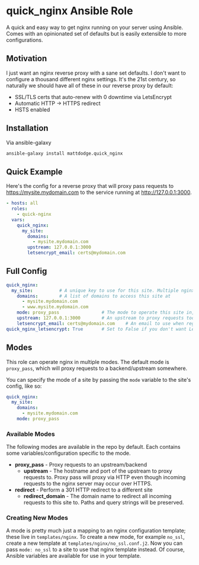 # quick_nginx Ansible Role

A quick and easy way to get nginx running on your server using Ansible. Comes with an opinionated set of defaults but is easily extensible to more configurations.

## Motivation

I just want an nginx reverse proxy with a sane set defaults. I don't want to configure a thousand different nginx settings. It's the 21st century, so naturally we should have all of these in our reverse proxy by default:
* SSL/TLS certs that auto-renew with 0 downtime via LetsEncrypt
* Automatic HTTP -> HTTPS redirect
* HSTS enabled

## Installation
Via ansible-galaxy
```bash
ansible-galaxy install mattdodge.quick_nginx
```

## Quick Example
Here's the config for a reverse proxy that will proxy pass requests to https://mysite.mydomain.com to the service running at http://127.0.0.1:3000.
```yml
- hosts: all
  roles:
    - quick-nginx
  vars:
    quick_nginx:
      my_site:
        domains:
          - mysite.mydomain.com
        upstream: 127.0.0.1:3000
        letsencrypt_email: certs@mydomain.com
```

## Full Config
```yml
quick_nginx:
  my_site:          # A unique key to use for this site. Multiple nginx sites are allowed to coexist in the quick_nginx dict
    domains:        # A list of domains to access this site at
      - mysite.mydomain.com
      - www.mysite.mydomain.com
    mode: proxy_pass                # The mode to operate this site in, see Modes documentation for more examples
    upstream: 127.0.0.1:3000        # An upstream to proxy requests too. Only makes sense in the proxy_pass mode
    letsencrypt_email: certs@mydomain.com    # An email to use when registering LetsEncrypt certs
quick_nginx_letsencrypt: True       # Set to False if you don't want LetsEncrypt certs, you're on your own
```

## Modes
This role can operate nginx in multiple modes. The default mode is `proxy_pass`, which will proxy requests to a backend/upstream somewhere.

You can specify the mode of a site by passing the `mode` variable to the site's config, like so:
```yml
quick_nginx:
  my_site:
    domains:
      - mysite.mydomain.com
    mode: proxy_pass
```

### Available Modes

The following modes are available in the repo by default. Each contains some variables/configuration specific to the mode.

* **proxy_pass** - Proxy requests to an upstream/backend
  * **upstream** - The hostname and port of the upstream to proxy requests to. Proxy pass will proxy via HTTP even though incoming requests to the nginx server may occur over HTTPS.
* **redirect** - Perform a 301 HTTP redirect to a different site
  * **redirect_domain** - The domain name to redirect all incoming requests to this site to. Paths and query strings will be preserved.

### Creating New Modes
A mode is pretty much just a mapping to an nginx configuration template; these live in `templates/nginx`. To create a new mode, for example `no_ssl`, create a new template at `templates/nginx/no_ssl.conf.j2`. Now you can pass `mode: no_ssl` to a site to use that nginx template instead. Of course, Ansible variables are available for use in your template.
